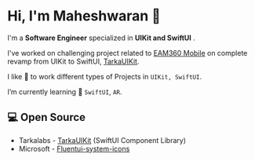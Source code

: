 
<!--
**maheshwaran01m/maheshwaran01m** is a ✨ _special_ ✨ repository because its `README.md` (this file) appears on your GitHub profile.
-->

# Hi, I'm Maheshwaran 👋

I'm a **Software Engineer** specialized in **UIKit and SwiftUI** .

I've worked on challenging project related to [EAM360 Mobile](https://apps.apple.com/in/app/eam360-mobile-app-for-maximo/id1076817566) on complete revamp from UIKit to SwiftUI, [TarkaUIKit](https://github.com/tarkalabs/tarka-ui-kit-ios.git).
  
I like 🎯 to work different types of Projects in `UIKit, SwiftUI`.

I’m currently learning 🌱 `SwiftUI`, `AR`.


## 💻 Open Source

- Tarkalabs - [TarkaUIKit](https://github.com/tarkalabs/tarka-ui-kit-ios.git) (SwiftUI Component Library)
- Microsoft - [Fluentui-system-icons](https://github.com/microsoft/fluentui-system-icons)

<!--
## 📈Stats

<p align="leading"> 
  <img width="48%" src="https://github-readme-streak-stats.herokuapp.com/?user=maheshwaran01m&theme=highcontrast&hide_border=true" alt="maheshwaran01m" />
  </p>

<p align="leading">

  <img width="48%" src="https://github-readme-stats.vercel.app/api?username=maheshwaran01m&show_icons=true&theme=dracula&title_color=ff8000&text_color=ffffff&locale=en&hide_border=true" alt="maheshwaran01m"/> 
</p>

  <p align="leading">
<img width="40%" src="https://github-readme-stats.vercel.app/api/top-langs?username=maheshwaran01m&show_icons=true&theme=dracula&title_color=ff8000&text_color=ffffff&locale=en&layout=compact&hide_border=true" alt="maheshwaran01m" /> 
  </p>

  ![Apple](https://img.shields.io/badge/Apple-%23000000.svg?style=for-the-badge&logo=apple&logoColor=white) ![Swift](https://img.shields.io/badge/swift-F54A2A?style=for-the-badge&logo=swift&logoColor=white) ![iOS](https://img.shields.io/badge/iOS-000000?style=for-the-badge&logo=ios&logoColor=white) ![macOS](https://img.shields.io/badge/mac%20os-000000?style=for-the-badge&logo=macos&logoColor=F0F0F0)
  
## 📫 Reach me: 
<a href="mailto:email@gmail.com?"><img src="https://img.shields.io/badge/gmail-%23DD0031.svg?&style=for-the-badge&logo=gmail&logoColor=white"/></a>
 --> 
